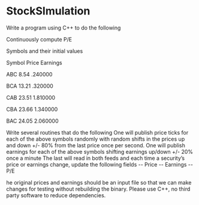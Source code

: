 StockSImulation
===============

Write a program using C++ to do the following

Continuously compute P/E

Symbols and their initial values

Symbol Price   Earnings

ABC    8.54    .240000

BCA    13.21   .320000

CAB    23.51   1.810000

CBA    23.66   1.340000

BAC    24.05   2.060000

Write several routines that do the following
One will publish price ticks for each of the above symbols randomly with random shifts in the prices up and down +/- 80% from the last price once per second.
One will publish earnings for each of the above symbols shifting earnings up/down +/- 20% once a minute
The last will read in both feeds and each time a security’s price or earnings change, update the following fields
-- Price
-- Earnings
-- P/E

he original prices and earnings should be an input file so that we can make changes for testing without rebuilding the binary.
Please use C++, no third party software to reduce dependencies.
